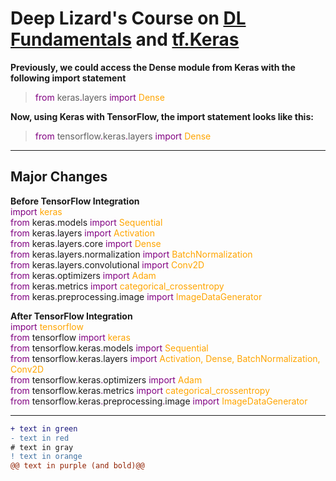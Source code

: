 # Deep Lizard's Course on [DL Fundamentals](https://deeplizard.com/learn/playlist/PLZbbT5o_s2xq7LwI2y8_QtvuXZedL6tQU) and [tf.Keras](https://deeplizard.com/learn/playlist/PLZbbT5o_s2xrwRnXk_yCPtnqqo4_u2YGL)
__Previously, we could access the Dense module from Keras with the following import statement__
> <font color="purple">from</font> keras<font color="purple">.</font>layers <font color="purple">import</font> <font color="orange">Dense</font>

__Now, using Keras with TensorFlow, the import statement looks like this:__
> <font color="purple">from</font> tensorflow<font color="purple">.</font>keras<font color="purple">.</font>layers <font color="purple">import</font> <font color="orange">Dense</font>
___
## Major Changes
__Before TensorFlow Integration__ <br>
<font color="purple">import</font> <font color="orange">keras</font><br>
<font color="purple">from</font> keras<font color="purple">.</font>models <font color="purple">import</font> <font color="orange">Sequential</font><br>
<font color="purple">from</font> keras<font color="purple">.</font>layers <font color="purple">import</font> <font color="orange">Activation</font><br>
<font color="purple">from</font> keras<font color="purple">.</font>layers<font color="purple">.</font>core <font color="purple">import</font> <font color="orange">Dense</font><br>
<font color="purple">from</font> keras.layers.normalization <font color="purple">import</font> <font color="orange">BatchNormalization</font><br>
<font color="purple">from</font> keras.layers.convolutional <font color="purple">import</font> <font color="orange">Conv2D</font><br>
<font color="purple">from</font> keras<font color="purple">.</font>optimizers <font color="purple">import</font> <font color="orange">Adam</font><br>
<font color="purple">from</font> keras<font color="purple">.</font>metrics <font color="purple">import</font> <font color="orange">categorical_crossentropy</font><br>
<font color="purple">from</font> keras.preprocessing.image <font color="purple">import</font> <font color="orange">ImageDataGenerator</font><br>


__After TensorFlow Integration__ <br>
<font color="purple">import</font> <font color="orange">tensorflow</font><br>
<font color="purple">from</font> tensorflow <font color="purple">import</font> <font color="orange">keras</font><br>
<font color="purple">from</font> tensorflow<font color="purple">.</font>keras<font color="purple">.</font>models <font color="purple">import</font> <font color="orange">Sequential</font><br>
<font color="purple">from</font> tensorflow<font color="purple">.</font>keras.layers <font color="purple">import</font> <font color="orange">Activation, Dense, BatchNormalization, Conv2D</font><br>
<font color="purple">from</font> tensorflow<font color="purple">.</font>keras<font color="purple">.</font>optimizers <font color="purple">import</font> <font color="orange">Adam</font><br>
<font color="purple">from</font> tensorflow.<font color="purple"></font>keras<font color="purple">.</font>metrics <font color="purple">import</font> <font color="orange">categorical_crossentropy</font><br>
<font color="purple">from</font> tensorflow<font color="purple">.</font>keras<font color="purple">.</font>preprocessing<font color="purple">.</font>image <font color="purple">import</font> <font color="orange">ImageDataGenerator</font><br>
___




```diff
+ text in green
- text in red
# text in gray
! text in orange
@@ text in purple (and bold)@@
```
